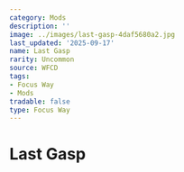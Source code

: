 ```yaml
---
category: Mods
description: ''
image: ../images/last-gasp-4daf5680a2.jpg
last_updated: '2025-09-17'
name: Last Gasp
rarity: Uncommon
source: WFCD
tags:
- Focus Way
- Mods
tradable: false
type: Focus Way
---
```


# Last Gasp


